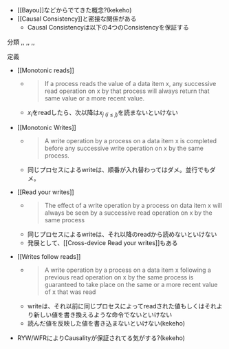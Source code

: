 - [[Bayou]]などからでてきた概念?(kekeho)
- [[Causal Consistency]]と密接な関係がある
	- Causal Consistencyは以下の4つのConsistencyを保証する

分類
,,
,,
,,

定義
- [[Monotonic reads]]
	- >  If a process reads the value of a data item x, any successive read operation on x by that process will always return that same value or a more recent value.
	- $x_i$をreadしたら、次以降は$x_{j \ (i \le j)}$を読まないといけない
- [[Monotonic Writes]]
	- >  A write operation by a process on a data item x is completed before any successive write operation on x by the same process.
	- 同じプロセスによるwriteは、順番が入れ替わってはダメ。並行でもダメ。
- [[Read your writes]]
	- >  The effect of a write operation by a process on data item x will always be seen by a successive read operation on x by the same process
	- 同じプロセスによるwriteは、それ以降のreadから読めないといけない
	- 発展として、[[Cross-device Read your writes]]もある
- [[Writes follow reads]]
	- >  A write operation by a process on a data item x following a previous read operation on x by the same process is guaranteed to take place on the same or a more recent value of x that was read
	- writeは、それ以前に同じプロセスによってreadされた値もしくはそれより新しい値を書き換えるような命令でないといけない
	- 読んだ値を反映した値を書き込まないといけない(kekeho)

- RYW/WFRによりCausalityが保証されてる気がする?(kekeho)

